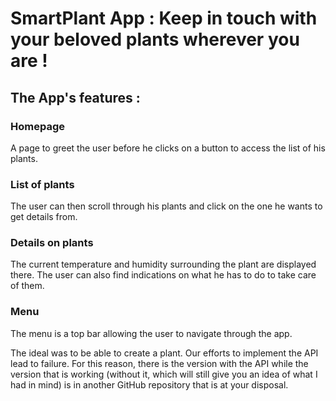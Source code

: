 # SmartPlant App : Keep in touch with your beloved plants wherever you are !

## The App's features :

### Homepage

A page to greet the user before he clicks on a button to access the list of his plants.

### List of plants 

The user can then scroll through his plants and click on the one he wants to get details from.

### Details on plants

The current temperature and humidity surrounding the plant are displayed there. The user can also find 
indications on what he has to do to take care of them.

### Menu

The menu is a top bar allowing the user to navigate through the app.

The ideal was to be able to create a plant. Our efforts to implement the API lead to failure.
For this reason, there is the version with the API while the version that is working (without it, which 
will still give you an idea of what I had in mind) is in another GitHub repository that is at your
disposal.